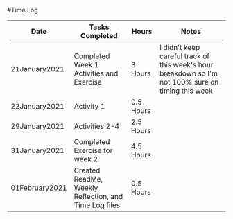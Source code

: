 #Time Log

<table>

<thead>
<tr><th>Date</th><th>Tasks Completed</th><th>Hours</th><th>Notes</th></tr>
</thead>

<tbody>
<tr><td>21January2021</td><td>Completed Week 1 Activities and Exercise</td>
        <td>3 Hours</td><td>I didn't keep careful track of this week's hour breakdown so I'm not 100% sure on timing
                this week</td></tr>
<tr><td>22January2021</td><td>Activity 1</td><td>0.5 Hours</td><td></td></tr>
<tr><td>29January2021</td><td>Activities 2-4</td><td>2.5 Hours</td><td></td></tr>
<tr><td>31January2021</td><td>Completed Exercise for week 2</td><td>4.5 Hours</td><td></td></tr>
<tr><td>01February2021</td><td>Created ReadMe, Weekly Reflection, and Time Log files</td><td>0.5 Hours</td><td></td></tr>
</tbody>

</table>
